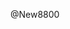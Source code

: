@New8800





<!---
 `README.md`on

88_0_ / OO
    ChangeTheWorld
   #IA json {  

              {oo}
profile_code1
           8.8.8.0  llprotocall*
a):
sTart.
JC_Json


  :(  Never)RUN/ 👀
REPO**{
   {§
    NEVER RAN, 3.3.3
01/$12_00_88/©™M
  Jess*      
     JC  FRNK*smith*


